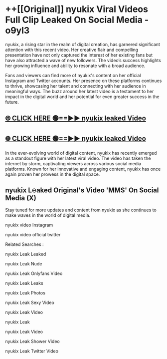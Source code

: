 # ++[[Original]] nyukix Viral Videos Full Clip Leaked On Social Media - o9yl3<br>

nyukix, a rising star in the realm of digital creation, has garnered significant attention with this recent video. Her creative flair and compelling presentation have not only captured the interest of her existing fans but have also attracted a wave of new followers. The video’s success highlights her growing influence and ability to resonate with a broad audience.

Fans and viewers can find more of nyukix's content on her official Instagram and Twitter accounts. Her presence on these platforms continues to thrive, showcasing her talent and connecting with her audience in meaningful ways. The buzz around her latest video is a testament to her impact in the digital world and her potential for even greater success in the future.


## [🌐 CLICK HERE 🟢==►► nyukix leaked Video ](https://onlyclips.site?title=nyukix&ref=git)

## [🌐 CLICK HERE 🟢==►► nyukix leaked Video ](https://onlyclips.site?title=nyukix&ref=git)


In the ever-evolving world of digital content, nyukix has recently emerged as a standout figure with her latest viral video. The video has taken the internet by storm, captivating viewers across various social media platforms. Known for her innovative and engaging content, nyukix has once again proven her prowess in the digital space.



## nyukix L𝚎aked Original's Video 'MMS' On Social Media (X)


Stay tuned for more updates and content from nyukix as she continues to make waves in the world of digital media.

nyukix video Instagram

nyukix video official twitter


Related Searches :

nyukix Leak Leaked

nyukix Leak Nude

nyukix Leak Onlyfans Video

nyukix Leak Leaks

nyukix Leak Photos

nyukix Leak Sexy Video

nyukix Leak Video

nyukix Leak

nyukix Leak Video

nyukix Leak Shower Video

nyukix Leak Twitter Video

